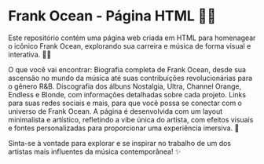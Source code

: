 # Frank Ocean - Página HTML 🌊🎶
Este repositório contém uma página web criada em HTML para homenagear o icônico Frank Ocean, explorando sua carreira e música de forma visual e interativa. 🌊🎤

O que você vai encontrar:
Biografia completa de Frank Ocean, desde sua ascensão no mundo da música até suas contribuições revolucionárias para o gênero R&B.
Discografia dos álbuns Nostalgia, Ultra, Channel Orange, Endless e Blonde, com informações detalhadas sobre cada projeto.
Links para suas redes sociais e mais, para que você possa se conectar com o universo de Frank Ocean.
A página é desenvolvida com um layout minimalista e artístico, refletindo a vibe única do artista, com efeitos visuais e fontes personalizadas para proporcionar uma experiência imersiva. 🌟

Sinta-se à vontade para explorar e se inspirar no trabalho de um dos artistas mais influentes da música contemporânea! ✨
